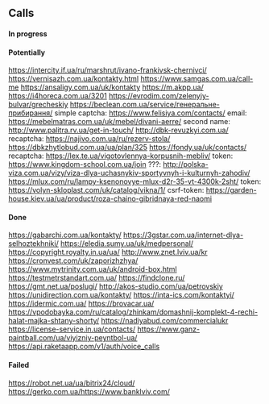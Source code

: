 ## Calls

#### In progress

#### Potentially
https://intercity.if.ua/ru/marshrut/ivano-frankivsk-chernivci/
https://vernisazh.com.ua/kontakty.html
https://www.samgas.com.ua/call-me
https://ansaligy.com.ua/uk/kontakty
https://m.akpp.ua/
https://i4horeca.com.ua/3201
https://evrodim.com/zelenyiy-bulvar/grecheskiy
https://beclean.com.ua/service/генеральне-прибирання/
simple captcha: https://www.felisiya.com/contacts/
email: https://mebelmatras.com.ua/uk/mebel/divani-aerre/
second name: http://www.palitra.rv.ua/get-in-touch/
http://dbk-revuzkyi.com.ua/
recaptcha: https://najivo.com.ua/ru/rezerv-stola/
https://dbkzhytlobud.com.ua/ua/plan/325
https://fondy.ua/uk/contacts/
recaptcha: https://lex.te.ua/vigotovlennya-korpusnih-mebliv/
token: https://www.kingdom-school.com.ua/join
???: http://polska-viza.com.ua/vizy/viza-dlya-uchasnykiv-sportyvnyh-i-kulturnyh-zahodiv/
https://mlux.com/ru/lampy-ksenonovye-mlux-d2r-35-vt-4300k-2sht/
token: https://volyn-skloplast.com/uk/catalog/vikna/1/
csrf-token: https://garden-house.kiev.ua/ua/product/roza-chaino-gibridnaya-red-naomi

#### Done
https://gabarchi.com.ua/kontakty/
https://3gstar.com.ua/internet-dlya-selhoztekhniki/
https://eledia.sumy.ua/uk/medpersonal/
https://copyright.royalty.in.ua/ua/
http://www.znet.lviv.ua/kr
https://cronvest.com/uk/zaporizhzhya/
https://www.mytrinity.com.ua/uk/android-box.html
https://testmetrstandart.com.ua/
https://findclone.ru/
https://gmt.net.ua/poslugi/
http://akos-studio.com/ua/petrovskiy
https://unidirection.com.ua/kontakty/
https://inta-ics.com/kontaktyi/
https://idermic.com.ua/
https://brovacar.ua/
https://vpodobayka.com/ru/catalog/zhinkam/domashnij-komplekt-4-rechi-halat-majka-shtany-shorty/
https://nadiyabud.com/commercialukr
https://license-service.in.ua/contacts/
https://www.ganz-paintball.com/ua/viyizniy-peyntbol-ua/
https://api.raketaapp.com/v1/auth/voice_calls

#### Failed
https://robot.net.ua/ua/bitrix24/cloud/
https://gerko.com.ua/https://www.banklviv.com/
